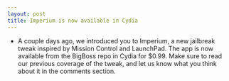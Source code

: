 ```yaml
---
layout: post
title: Imperium is now available in Cydia
---
```

* A couple days ago, we introduced you to Imperium, a new jailbreak tweak inspired by Mission Control and LaunchPad. The app is now available from the BigBoss repo in Cydia for $0.99. Make sure to read our previous coverage of the tweak, and let us know what you think about it in the comments section.

